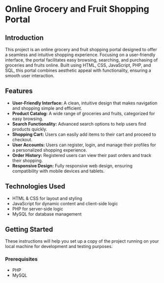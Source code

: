 # Online Grocery and Fruit Shopping Portal

## Introduction
This project is an online grocery and fruit shopping portal designed to offer a seamless and intuitive shopping experience. Focusing on a user-friendly interface, the portal facilitates easy browsing, searching, and purchasing of groceries and fruits online. Built using HTML, CSS, JavaScript, PHP, and SQL, this portal combines aesthetic appeal with functionality, ensuring a smooth user interaction.

## Features
- **User-Friendly Interface:** A clean, intuitive design that makes navigation and shopping simple and efficient.
- **Product Catalog:** A wide range of groceries and fruits, categorized for easy browsing.
- **Search Functionality:** Advanced search options to help users find products quickly.
- **Shopping Cart:** Users can easily add items to their cart and proceed to checkout.
- **User Accounts:** Users can register, login, and manage their profiles for a personalized shopping experience.
- **Order History:** Registered users can view their past orders and track their shopping.
- **Responsive Design:** Fully responsive web design, ensuring compatibility with mobile devices and tablets.

## Technologies Used
- HTML & CSS for layout and styling
- JavaScript for dynamic content and client-side logic
- PHP for server-side logic
- MySQL for database management

## Getting Started
These instructions will help you set up a copy of the project running on your local machine for development and testing purposes.

### Prerequisites
- PHP
- MySQL
